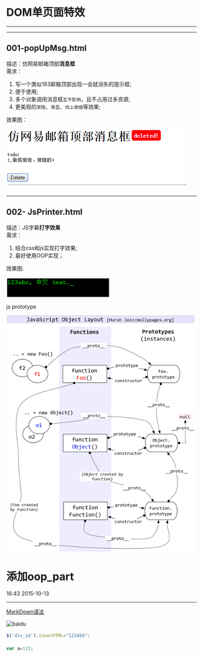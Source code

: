 # DOM单页面特效
----------------------------


----------------------------
## 001-popUpMsg.html  
描述：仿网易邮箱顶部**消息框**  
需求：  

1. 写一个类似163邮箱顶部出现一会就消失的提示框; 
2. 便于使用;
3. 多个对象调用消息框`互不影响`，且不占用过多资源;
4. 更美观的`渐隐`、`渐显`、`向上收缩`等效果;

效果图：

![example](images/DOM001.png "悬浮提示框")  


----------------------

## 002-  JsPrinter.html
描述：JS字幕**打字效果**  
需求：  

1. 结合css和js实现打字效果;  
2. 最好使用OOP实现；

效果图:

![Printer](images/JsPrinter.png "JsPrinter") 



js prototype

![Printer](images/javascript_object_layout.jpg "js prototypes") 









# 添加oop_part
16:43 2015-10-13




---
[MarkDown语法](http://sspai.com/25137)

![baidu](http://www.baidu.com/img/bdlogo.gif "百度logo")  



```Javascript
$('div_id').innerHTML="123456";

var a=123;
```